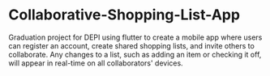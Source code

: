 # Collaborative-Shopping-List-App
Graduation project for DEPI using flutter to create a mobile app where users can register an account, create shared shopping lists, and invite others to collaborate. Any changes to a list, such as adding an item or checking it off, will appear in real-time on all collaborators' devices.
